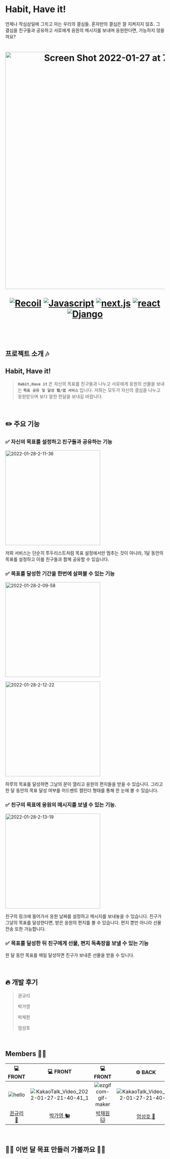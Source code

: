 # Habit, Have it!

언제나 작심삼일에 그치고 마는 우리의 결심들. 혼자만의 결심은 잘 지켜지지 않죠. 
그 결심을 친구들과 공유하고 서로에게 응원의 메시지를 보내며 응원한다면, 가능하지 않을까요?

<h1 align="center"> 
<img width="750" alt="Screen Shot 2022-01-27 at 7 19 22 PM" src="https://user-images.githubusercontent.com/80827003/151342434-857490a5-fa32-45c8-a103-0d524eb82025.png">

  
  <div align="center">

  [![Recoil](https://img.shields.io/badge/recoil-v0.5.2-orange?logo=Recoil)](https://developer.apple.com/kr/swift/)
  [![Javascript](https://img.shields.io/badge/javascript-ES6+-yellow?logo=javascript)](https://github.com/airbnb/javascript)
  [![next.js](https://img.shields.io/badge/next.js-v12.0.8-white?logo=next.js)](https://www.typescriptlang.org/)
  [![react](https://img.shields.io/badge/react-17.0-9cf?logo=react)](https://reactjs.org/)
  [![Django](https://img.shields.io/badge/Django-v12.18.3-green?logo=Django)](https://Django.org/ko/)

  </div>
  
</h1>
<br>
<br>



## 프로젝트 소개 🎶

## Habit, Have it!

>**`Habit,Have it`** 은 자신의 목표를 친구들과 나누고 서로에게 응원의 선물을 보내는 **`목표 공유 및 달성 웹/앱 서비스`** 입니다.
>저희는 모두가 자신의 결심을 나누고 응원받으며
>보다 알찬 한달을 보내길 바랍니다.

<br>

## ✏️ 주요 기능

### ✅ 자신의 목표를 설정하고 친구들과 공유하는 기능

<a href="https://ibb.co/z6B3kKJ"><img  width="300px" src="https://i.ibb.co/2ZCzbXN/2022-01-28-2-11-36.png" alt="2022-01-28-2-11-36" border="0"></a>

저희 서비스는 단순히 투두리스트처럼 목표 설정에서만 멈추는 것이 아니라, 1달 동안의 목표를 설정하고 이를 친구들과 함께 공유할 수 있습니다. 

### ✅ 목표를 달성한 기간을 한번에 살펴볼 수 있는 기능

<a href="https://ibb.co/6bxkFK3"><img width="300px" src="https://i.ibb.co/NpPMK08/2022-01-28-2-09-58.png" alt="2022-01-28-2-09-58" border="0"></a>

<a href="https://ibb.co/H2PD36N"><img  width="300px" src="https://i.ibb.co/DbMDThG/2022-01-28-2-12-22.png" alt="2022-01-28-2-12-22" border="0"></a>

하루의 목표를 달성하면 그날의 문이 열리고 응원의 편지들을 받을 수 있습니다. 그리고 한 달 동안의 목표 달성 여부를 어드벤트 캘린더 형태를 통해 한 눈에 볼 수 있습니다. 

### ✅ 친구의 목표에 응원의 메시지를 보낼 수 있는 기능.

<a href="https://ibb.co/LrKJyzs"><img  width="300px" src="https://i.ibb.co/FXp01bd/2022-01-28-2-13-19.png" alt="2022-01-28-2-13-19" border="0"></a>

친구의 링크에 들어가서 응원 날짜를 설정하고 메시지를 보내놓을 수 있습니다. 친구가 그날의 목표를 달성한다면, 받은 응원의 편지를 볼 수 있습니다. 편지 뿐만 아니라 선물 전송 또한 가능합니다. 

### ✅ 목표를 달성한 뒤 친구에게 선물, 편지 독촉장을 보낼 수 있는 기능

한 달 동안 목표를 매일 달성하면 친구가 보내준 선물을 받을 수 있니다. 


<br>


## 🔥 개발 후기

> 권규리
>
> 박가영
>
> 박채원
>
> 엄성호


<br>

## Members 👯‍♀️

|  💻 FRONT  |  💻 FRONT  |  💻 FRONT  |  ⚙️ BACK  |  
| :------------: | :------------: | :------------: | :------------: | 
|  ![hello](https://user-images.githubusercontent.com/80827003/151349837-2ae8f74c-e2f4-4afc-831a-ac20dbe05e3d.gif)  |  ![KakaoTalk_Video_2022-01-27-21-40-41_1](https://user-images.githubusercontent.com/80827003/151361969-ec9ed91f-5398-4c98-9c6c-593aa56d5dec.gif)  |  ![ezgif com-gif-maker](https://user-images.githubusercontent.com/80827003/151361443-319b54bf-9b7f-4603-a2cd-8ff18b3497fe.gif)  |  ![KakaoTalk_Video_2022-01-27-21-40-34](https://user-images.githubusercontent.com/80827003/151361459-da7a0315-e152-4fd4-883d-77f7f76e6cc4.gif)  |  
|  [권규리 🍊](https://github.com/kyulee0103)  |  [박가영 🐿](https://github.com/rkdud007)  |  [박채원 🐱](https://github.com/pcw9341)  |  [엄성호 🐨](https://github.com/Minkwan-Song)  |  


<br>


## 💪🏻 이번 달 목표 만들러 가볼까요 💪🏻
>

